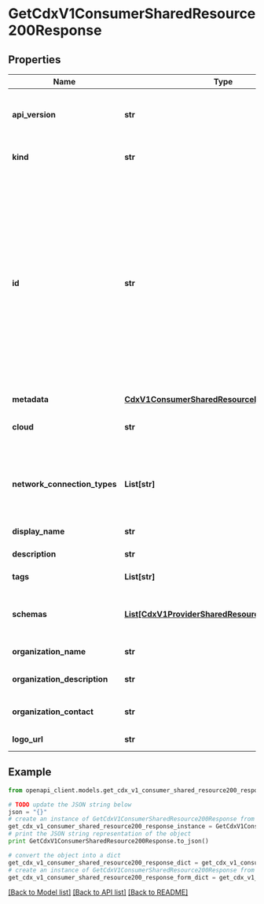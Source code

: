 # GetCdxV1ConsumerSharedResource200Response


## Properties
Name | Type | Description | Notes
------------ | ------------- | ------------- | -------------
**api_version** | **str** | APIVersion defines the schema version of this representation of a resource. | [readonly] 
**kind** | **str** | Kind defines the object this REST resource represents. | [readonly] 
**id** | **str** | ID is the \&quot;natural identifier\&quot; for an object within its scope/namespace; it is normally unique across time but not space. That is, you can assume that the ID will not be reclaimed and reused after an object is deleted (\&quot;time\&quot;); however, it may collide with IDs for other object &#x60;kinds&#x60; or objects of the same &#x60;kind&#x60; within a different scope/namespace (\&quot;space\&quot;). | [readonly] 
**metadata** | [**CdxV1ConsumerSharedResourceMetadata**](CdxV1ConsumerSharedResourceMetadata.md) |  | [optional] 
**cloud** | **str** | The cloud service provider of the provider shared cluster. | [readonly] 
**network_connection_types** | **List[str]** | The network connection types of the provider shared cluster. If the shared cluster is on public internet, then the list will be empty  | [optional] [readonly] 
**display_name** | **str** | Consumer resource display name | [readonly] 
**description** | **str** | Description of consumer resource | [optional] [readonly] 
**tags** | **List[str]** | list of tags | [optional] [readonly] 
**schemas** | [**List[CdxV1ProviderSharedResourceSchemasInner]**](CdxV1ProviderSharedResourceSchemasInner.md) | List of schemas in JSON format. This field is work in progress and subject to changes. | [optional] [readonly] 
**organization_name** | **str** | Shared resource&#39;s organization name | [readonly] 
**organization_description** | **str** | Shared resource&#39;s organization description | [optional] [readonly] 
**organization_contact** | **str** | Email of the shared resource&#39;s organization contact | [optional] [readonly] 
**logo_url** | **str** | Resource logo url | [optional] [readonly] 

## Example

```python
from openapi_client.models.get_cdx_v1_consumer_shared_resource200_response import GetCdxV1ConsumerSharedResource200Response

# TODO update the JSON string below
json = "{}"
# create an instance of GetCdxV1ConsumerSharedResource200Response from a JSON string
get_cdx_v1_consumer_shared_resource200_response_instance = GetCdxV1ConsumerSharedResource200Response.from_json(json)
# print the JSON string representation of the object
print GetCdxV1ConsumerSharedResource200Response.to_json()

# convert the object into a dict
get_cdx_v1_consumer_shared_resource200_response_dict = get_cdx_v1_consumer_shared_resource200_response_instance.to_dict()
# create an instance of GetCdxV1ConsumerSharedResource200Response from a dict
get_cdx_v1_consumer_shared_resource200_response_form_dict = get_cdx_v1_consumer_shared_resource200_response.from_dict(get_cdx_v1_consumer_shared_resource200_response_dict)
```
[[Back to Model list]](../ccloud/README.md#documentation-for-models) [[Back to API list]](../ccloud/README.md#documentation-for-api-endpoints) [[Back to README]](../ccloud/README.md)


